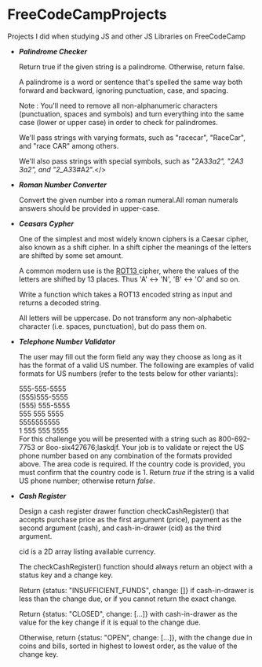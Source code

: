 # FreeCodeCampProjects

Projects I did when studying JS and other JS Libraries on FreeCodeCamp

<ul>
  <li><strong><em>Palindrome Checker</em></strong></li>
  <p> Return true if the given string is a palindrome. Otherwise, return false.

A palindrome is a word or sentence that's spelled the same way both forward and backward, ignoring punctuation, case, and spacing.

Note :
You'll need to remove all non-alphanumeric characters (punctuation, spaces and symbols) and turn everything into the same case (lower or upper case) in order to check for palindromes.

We'll pass strings with varying formats, such as "racecar", "RaceCar", and "race CAR" among others.

We'll also pass strings with special symbols, such as "2A3*3a2", "2A3 3a2", and "2_A3*3#A2".</>
  <li> <strong><em>Roman Number Converter</em></strong> </li>
  <p> Convert the given number into a roman numeral.All roman numerals answers should be provided in upper-case. </p>

<li><strong><em>Ceasars Cypher</em></strong> </li>
<p>One of the simplest and most widely known ciphers is a Caesar cipher, also known as a shift cipher. In a shift cipher the meanings of the letters are shifted by some set amount.

  A common modern use is the <a href="https://en.wikipedia.org/wiki/ROT13"> ROT13 </a> cipher, where the values of the letters are shifted by 13 places. Thus 'A' ↔ 'N', 'B' ↔ 'O' and so on.

Write a function which takes a ROT13 encoded string as input and returns a decoded string.

All letters will be uppercase. Do not transform any non-alphabetic character (i.e. spaces, punctuation), but do pass them on.</p>

<li> <strong><em>Telephone Number Validator</em></strong></li>
<p> The user may fill out the form field any way they choose as long as it has the format of a valid US number. The following are examples of valid formats for US numbers (refer to the tests below for other variants): <br>

555-555-5555 <br>
(555)555-5555<br>
(555) 555-5555<br>
555 555 5555<br>
5555555555<br>
1 555 555 5555<br>
For this challenge you will be presented with a string such as 800-692-7753 or 8oo-six427676;laskdjf. Your job is to validate or reject the US phone number based on any combination of the formats provided above. The area code is required. If the country code is provided, you must confirm that the country code is 1. Return <i>true</i> if the string is a valid US phone number; otherwise return <i>false</i>. </p>
<li> <strong><em>Cash Register</em></strong></li>
<p> Design a cash register drawer function checkCashRegister() that accepts purchase price as the first argument (price), payment as the second argument (cash), and cash-in-drawer (cid) as the third argument.

cid is a 2D array listing available currency.

The checkCashRegister() function should always return an object with a status key and a change key.

Return {status: "INSUFFICIENT_FUNDS", change: []} if cash-in-drawer is less than the change due, or if you cannot return the exact change.

Return {status: "CLOSED", change: [...]} with cash-in-drawer as the value for the key change if it is equal to the change due.

Otherwise, return {status: "OPEN", change: [...]}, with the change due in coins and bills, sorted in highest to lowest order, as the value of the change key. </p>
